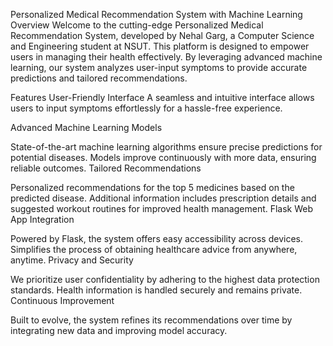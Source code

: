 Personalized Medical Recommendation System with Machine Learning
Overview
Welcome to the cutting-edge Personalized Medical Recommendation System, developed by Nehal Garg, a Computer Science and Engineering student at NSUT. This platform is designed to empower users in managing their health effectively. By leveraging advanced machine learning, our system analyzes user-input symptoms to provide accurate predictions and tailored recommendations.

Features
User-Friendly Interface
A seamless and intuitive interface allows users to input symptoms effortlessly for a hassle-free experience.

Advanced Machine Learning Models

State-of-the-art machine learning algorithms ensure precise predictions for potential diseases.
Models improve continuously with more data, ensuring reliable outcomes.
Tailored Recommendations

Personalized recommendations for the top 5 medicines based on the predicted disease.
Additional information includes prescription details and suggested workout routines for improved health management.
Flask Web App Integration

Powered by Flask, the system offers easy accessibility across devices.
Simplifies the process of obtaining healthcare advice from anywhere, anytime.
Privacy and Security

We prioritize user confidentiality by adhering to the highest data protection standards.
Health information is handled securely and remains private.
Continuous Improvement

Built to evolve, the system refines its recommendations over time by integrating new data and improving model accuracy.
